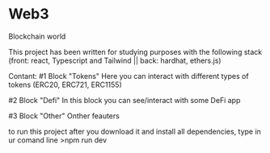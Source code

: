 # Web3
Blockchain world

This project has been written for studying purposes with the following stack (front: react, Typescript and Tailwind || back: hardhat, ethers.js)

Contant:
  #1 Block "Tokens"
  Here you can interact with different types of tokens (ERC20, ERC721, ERC1155)
  
  #2 Block "Defi"
  In this block you can see/interact with some DeFi app
  
  #3 Block "Other"
  Onther feauters

to run this project after you download it and install all dependencies, type in ur comand line >npm run dev 
